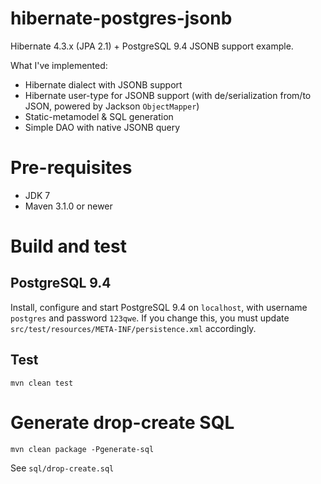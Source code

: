 hibernate-postgres-jsonb
======================

Hibernate 4.3.x (JPA 2.1) + PostgreSQL 9.4 JSONB support example.

What I've implemented:
* Hibernate dialect with JSONB support
* Hibernate user-type for JSONB support (with de/serialization from/to JSON, powered by Jackson ```ObjectMapper```)
* Static-metamodel & SQL generation
* Simple DAO with native JSONB query

# Pre-requisites

* JDK 7
* Maven 3.1.0 or newer

# Build and test

## PostgreSQL 9.4

Install, configure and start PostgreSQL 9.4 on ```localhost```, with username ```postgres``` and password ```123qwe```. If you change this, you must update ```src/test/resources/META-INF/persistence.xml``` accordingly.

## Test

```
mvn clean test
```

# Generate drop-create SQL

```
mvn clean package -Pgenerate-sql
```

See ```sql/drop-create.sql```
